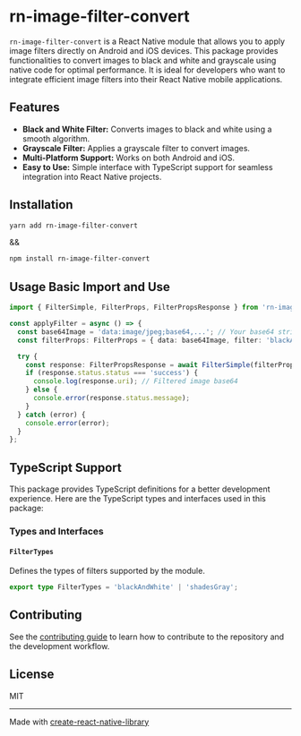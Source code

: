 # rn-image-filter-convert

`rn-image-filter-convert` is a React Native module that allows you to apply image filters directly on Android and iOS devices. This package provides functionalities to convert images to black and white and grayscale using native code for optimal performance. It is ideal for developers who want to integrate efficient image filters into their React Native mobile applications.

## Features

- **Black and White Filter:** Converts images to black and white using a smooth algorithm.
- **Grayscale Filter:** Applies a grayscale filter to convert images.
- **Multi-Platform Support:** Works on both Android and iOS.
- **Easy to Use:** Simple interface with TypeScript support for seamless integration into React Native projects.

## Installation

```sh
yarn add rn-image-filter-convert
```
&&
```sh
npm install rn-image-filter-convert
```

## Usage Basic Import and Use

```typescript
import { FilterSimple, FilterProps, FilterPropsResponse } from 'rn-image-filter-convert';

const applyFilter = async () => {
  const base64Image = 'data:image/jpeg;base64,...'; // Your base64 string here
  const filterProps: FilterProps = { data: base64Image, filter: 'blackAndWhite' };

  try {
    const response: FilterPropsResponse = await FilterSimple(filterProps);
    if (response.status.status === 'success') {
      console.log(response.uri); // Filtered image base64
    } else {
      console.error(response.status.message);
    }
  } catch (error) {
    console.error(error);
  }
};
```

## TypeScript Support

This package provides TypeScript definitions for a better development experience. Here are the TypeScript types and interfaces used in this package:

### Types and Interfaces

#### `FilterTypes`

Defines the types of filters supported by the module.

```typescript
export type FilterTypes = 'blackAndWhite' | 'shadesGray';
```

## Contributing

See the [contributing guide](CONTRIBUTING.md) to learn how to contribute to the repository and the development workflow.

## License

MIT

---

Made with [create-react-native-library](https://github.com/callstack/react-native-builder-bob)
